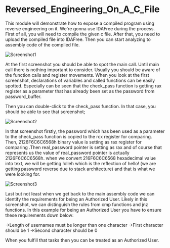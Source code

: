 # Reversed_Engineering_On_A_C_File
This module will demonstrate how to expose a compiled program using reverse engineering on it.
We're gonna use IDAFree during the process. First of all, you will need to compile the given c file. After that, you need to upload the compiled file into IDAFree. Then you can start analyzing to assembly code of the compiled file. 

![Screenshot1](https://github.com/RoterHerzog/Reversed_Engineering_On_A_C_File/assets/82552351/af223361-ef54-4be7-a2d0-f3ec6e56a2ff)


At the first screenshot you should be able to spot the main call. Until main call there is nothing important to consider. Usually you should be aware of the function calls and register movements. When you look at the first screenshot, declarations of variables and called functions can be easily spotted. Especially can be seen that the check_pass function is getting rax register as a parameter that has already been set as the password from password_buffer.

Then you can double-click to the check_pass function. In that case, you should be able to see that screenshot;

![Screenshot2](https://github.com/RoterHerzog/Reversed_Engineering_On_A_C_File/assets/82552351/e879b5c7-7301-46e3-819d-5dad3ebe7a6d)

In that screenshot firstly, the password which has been used as a parameter to the check_pass function is copied to the rcx register for comparing. Then, 2126F6C6C6568h binary value is setting as rax register for comparing .Then real_password pointer is setting as rax and of course that represents us the value of real_password pointer is actually 2126F6C6C6568h. when we convert 216F6C6C6568 hexadecimal value into text, we will be getting !olleh which is the reflection of hello! (we are getting password reverse due to stack architecture) and that is what we were looking for.


![Screenshot3](https://github.com/RoterHerzog/Reversed_Engineering_On_A_C_File/assets/82552351/727f2daa-0af1-4309-afb2-a25e3f0d80df)

Last but not least when we get back to the main assembly code we can identify the requirements for being an Authorized User. Likely in this screenshot, we can distinguish the rules from cmp functions and jnz functions. In this example for being an Authorized User you have to ensure these requirements down below:

->Length of usernames must be longer than one character
->First character should be 1 
->Second character should be 0

When you fulfill that tasks then you can be treated as an Authorized User.
